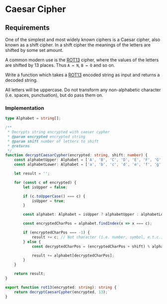 # Caesar Cipher

## Requirements
One of the simplest and most widely known ciphers is a Caesar cipher, also known as a shift cipher. In a shift cipher the meanings of the letters are shifted by some set amount.

A common modern use is the [ROT13](https://www.freecodecamp.org/news/how-to-code-the-caesar-cipher-an-introduction-to-basic-encryption-3bf77b4e19f7/) cipher, where the values of the letters are shifted by 13 places. Thus `A ↔ N`, `B ↔ O` and so on.

Write a function which takes a [ROT13](https://www.freecodecamp.org/news/how-to-code-the-caesar-cipher-an-introduction-to-basic-encryption-3bf77b4e19f7/) encoded string as input and returns a decoded string.

All letters will be uppercase. Do not transform any non-alphabetic character (i.e. spaces, punctuation), but do pass them on.

### Implementation
```typescript
type Alphabet = string[];

/**
 * Decrypts string encrypted with caeser cypher
 * @param encrypted encrypted string
 * @param shift number of letters to shift
 * @returns
 */
function decryptCaesarCypher(encrypted: string, shift: number) {
    const alphabetUpper: Alphabet = ['A', 'B', 'C', 'D', 'E', 'F', 'G', 'H', 'I', 'J', 'K', 'L', 'M', 'N', 'O', 'P', 'Q', 'R', 'S', 'T', 'U', 'V', 'W', 'X', 'Y', 'Z'];
    const alphabetLower: Alphabet = ['a', 'b', 'c', 'd', 'e', 'f', 'g', 'h', 'i', 'j', 'k', 'l', 'm', 'n', 'o', 'p', 'q', 'r', 's', 't', 'u', 'v', 'w', 'x', 'y', 'z'];

    let result = '';

    for (const c of encrypted) {
        let isUpper = false;

        if (c.toUpperCase() === c) {
            isUpper = true;
        }

        const alphabet: Alphabet = isUpper ? alphabetUpper : alphabetLower;

        const encryptedCharPos = alphabet.findIndex(x => x === c);

        if (encryptedCharPos === -1) {
            result += c; // Not character (i.e. number, symbol, e.t.c.)
        } else {
            const decryptedCharPos = (encryptedCharPos + shift) % alphabet.length;

            result += alphabet[decryptedCharPos];
        }
    }

    return result;
}

export function rot13(encrypted: string): string {
    return decryptCaesarCypher(encrypted, 13);
}
```
